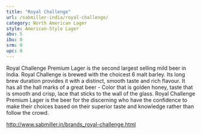 ```yaml
---
title: "Royal Challenge"
url: /sabmiller-india/royal-challenge/
category: North American Lager
style: American-Style Lager
abv: 5
ibu: 0
srm: 0
upc: 0
---
```

Royal Challenge Premium Lager is the second largest selling mild beer in India. Royal Challenge is brewed with the choicest 6 malt barley. Its long brew duration provides it with a distinct, smooth taste and rich flavour. It has all the hall marks of a great beer - Color that is golden honey, taste that is smooth and crisp, lace that sticks to the wall of the glass. Royal Challenge Premium Lager is the beer for the discerning who have the confidence to make their choices based on their superior taste and knowledge rather than follow the crowd.


http://www.sabmiller.in/brands_royal-challenge.html
